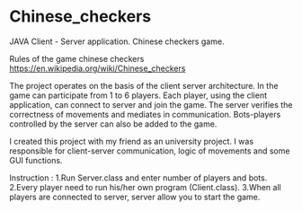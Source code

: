 # Chinese_checkers
JAVA Client - Server application. Chinese checkers game.

Rules of the game chinese checkers https://en.wikipedia.org/wiki/Chinese_checkers

The project operates on the basis of the client server architecture. In the game can participate from 1 to 6 players. Each player, using the client application, can connect to server and join the game. The server verifies the correctness of movements and mediates in communication. Bots-players controlled by the server can also be added to the game.

I created this project with my friend as an university project. I was responsible for client-server communication, logic of movements and some GUI functions.

Instruction :
1.Run Server.class and enter number of players and bots.
2.Every player need to run his/her own program (Client.class).
3.When all players are connected to server, server allow you to start the game.
